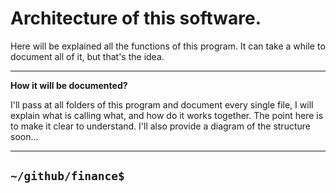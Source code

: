 # Architecture of this software.

Here will be explained all the functions of this program.
It can take a while to document all of it, but that's the idea.

---

**How it will be documented?**

I'll pass at all folders of this program and document every single file, I will explain what is calling what, and how do it works together. The point here is to make it clear to understand. I'll also provide a diagram of the structure soon...

---

## `~/github/finance$`